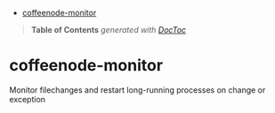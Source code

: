 

- [coffeenode-monitor](#coffeenode-monitor)

> **Table of Contents**  *generated with [DocToc](http://doctoc.herokuapp.com/)*


coffeenode-monitor
==================

Monitor filechanges and restart long-running processes on change or exception

